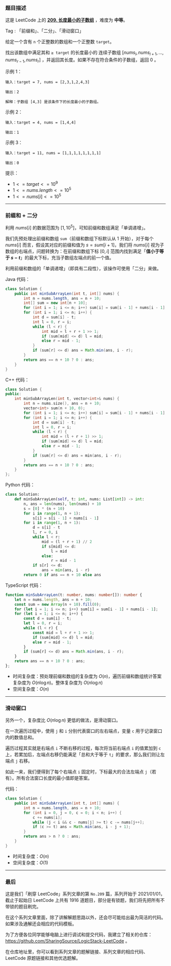 ### 题目描述

这是 LeetCode 上的 **[209. 长度最小的子数组](https://leetcode-cn.com/problems/implement-trie-prefix-tree/solution/gong-shui-san-xie-yi-ti-shuang-jie-er-we-esm9/)** ，难度为 **中等**。

Tag : 「前缀和」、「二分」、「滑动窗口」



给定一个含有 `n` 个正整数的数组和一个正整数 `target`。

找出该数组中满足其和 `≥ target` 的长度最小的 连续子数组 $[nums_l, nums_{l+1}, ..., nums_{r-1}, nums_r]$ ，并返回其长度。如果不存在符合条件的子数组，返回 $0$ 。

示例 1：
```
输入：target = 7, nums = [2,3,1,2,4,3]

输出：2

解释：子数组 [4,3] 是该条件下的长度最小的子数组。
```
示例 2：
```
输入：target = 4, nums = [1,4,4]

输出：1
```
示例 3：
```
输入：target = 11, nums = [1,1,1,1,1,1,1,1]

输出：0
```

提示：
* $1 <= target <= 10^9$
* $1 <= nums.length <= 10^5$
* $1 <= nums[i] <= 10^5$

---

### 前缀和 + 二分

利用 $nums[i]$ 的数据范围为 $[1, 10^5]$，可知前缀和数组满足「单调递增」。

我们先预处理出前缀和数组 `sum`（前缀和数组下标默认从 $1$ 开始），对于每个 $nums[i]$ 而言，假设其对应的前缀和值为 $s = sum[i + 1]$，我们将 $nums[i]$ 视为子数组的右端点，问题转换为：在前缀和数组下标 $[0, i]$ 范围内找到满足「**值小于等于 $s - t$**」的最大下标，充当子数组左端点的前一个值。

利用前缀和数组的「单调递增」（即具有二段性），该操作可使用「二分」来做。

Java 代码：
```Java
class Solution {
    public int minSubArrayLen(int t, int[] nums) {
        int n = nums.length, ans = n + 10;
        int[] sum = new int[n + 10];
        for (int i = 1; i <= n; i++) sum[i] = sum[i - 1] + nums[i - 1];
        for (int i = 1; i <= n; i++) {
            int d = sum[i] - t;
            int l = 0, r = i;
            while (l < r) {
                int mid = l + r + 1 >> 1;
                if (sum[mid] <= d) l = mid;
                else r = mid - 1;
            }
            if (sum[r] <= d) ans = Math.min(ans, i - r);
        }
        return ans == n + 10 ? 0 : ans;
    }
}
```
C++ 代码：
```C++
class Solution {
public:
    int minSubArrayLen(int t, vector<int>& nums) {
        int n = nums.size(), ans = n + 10;
        vector<int> sum(n + 10, 0);
        for (int i = 1; i <= n; i++) sum[i] = sum[i - 1] + nums[i - 1];      
        for (int i = 1; i <= n; i++) {
            int d = sum[i] - t;
            int l = 0, r = i;
            while (l < r) {
                int mid = (l + r + 1) >> 1;
                if (sum[mid] <= d) l = mid;
                else r = mid - 1;
            }
            if (sum[r] <= d) ans = min(ans, i - r);
        }
        return ans == n + 10 ? 0 : ans;
    }
};
```
Python 代码：
```Python
class Solution:
    def minSubArrayLen(self, t: int, nums: List[int]) -> int:
        n, ans = len(nums), len(nums) + 10
        s = [0] * (n + 10)
        for i in range(1, n + 1):
            s[i] = s[i - 1] + nums[i - 1]
        for i in range(1, n + 1):
            d = s[i] - t
            l, r = 0, i
            while l < r:
                mid = (l + r + 1) // 2
                if s[mid] <= d:
                    l = mid
                else:
                    r = mid - 1
            if s[r] <= d: 
                ans = min(ans, i - r)
        return 0 if ans == n + 10 else ans
```
TypeScript 代码：
```TypeScript
function minSubArrayLen(t: number, nums: number[]): number {
    let n = nums.length, ans = n + 10;
    const sum = new Array(n + 10).fill(0);
    for (let i = 1; i <= n; i++) sum[i] = sum[i - 1] + nums[i - 1];
    for (let i = 1; i <= n; i++) {
        const d = sum[i] - t;
        let l = 0, r = i;
        while (l < r) {
            const mid = l + r + 1 >> 1;
            if (sum[mid] <= d) l = mid;    
            else r = mid - 1;
        }
        if (sum[r] <= d) ans = Math.min(ans, i - r);
    }
    return ans == n + 10 ? 0 : ans;
};
```
* 时间复杂度：预处理前缀和数组的复杂度为 $O(n)$，遍历前缀和数组统计答案复杂度为 $O(n\log{n})$。整体复杂度为 $O(n\log{n})$
* 空间复杂度：$O(n)$

---

### 滑动窗口

另外一个，复杂度比 $O(n\log{n})$ 更低的做法，是滑动窗口。

在一次遍历过程中，使用 `j` 和 `i` 分别代表窗口的左右端点，变量 `c` 用于记录窗口内的数值总和。

遍历过程其实就是右端点 `i` 不断右移的过程，每次将当前右端点 `i` 的值累加到 `c` 上，若累加后，左端点右移仍能满足「总和大于等于 `t`」的要求，那么我们则让左端点 `j` 右移。

如此一来，我们便得到了每个右端点 `i` 固定时，下标最大的合法左端点 `j`（若有）。所有合法窗口长度的最小值即是答案。


代码：
```Java
class Solution {
    public int minSubArrayLen(int t, int[] nums) {
        int n = nums.length, ans = n + 10;
        for (int i = 0, j = 0, c = 0; i < n; i++) {
            c += nums[i];
            while (j < i && c - nums[j] >= t) c -= nums[j++];
            if (c >= t) ans = Math.min(ans, i - j + 1);
        }
        return ans > n ? 0 : ans;
    }
}
```
* 时间复杂度：$O(n)$
* 空间复杂度：$O(1)$

---

### 最后

这是我们「刷穿 LeetCode」系列文章的第 `No.209` 篇，系列开始于 2021/01/01，截止于起始日 LeetCode 上共有 1916 道题目，部分是有锁题，我们将先把所有不带锁的题目刷完。

在这个系列文章里面，除了讲解解题思路以外，还会尽可能给出最为简洁的代码。如果涉及通解还会相应的代码模板。

为了方便各位同学能够电脑上进行调试和提交代码，我建立了相关的仓库：https://github.com/SharingSource/LogicStack-LeetCode 。

在仓库地址里，你可以看到系列文章的题解链接、系列文章的相应代码、LeetCode 原题链接和其他优选题解。

